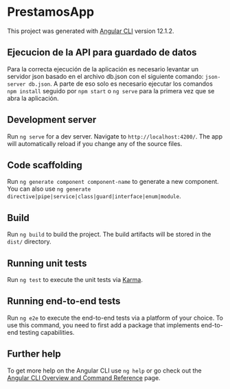 # PrestamosApp

This project was generated with [Angular CLI](https://github.com/angular/angular-cli) version 12.1.2.

## Ejecucion de la API para guardado de datos
Para la correcta ejecución de la aplicación es necesario levantar un servidor json basado en el archivo db.json con el siguiente comando:
`json-server db.json`.
A parte de eso solo es necesario ejecutar los comandos `npm install` seguido por `npm start` o `ng serve` para la primera vez que se
abra la aplicación.
## Development server

Run `ng serve` for a dev server. Navigate to `http://localhost:4200/`. The app will automatically reload if you change any of the source files.

## Code scaffolding

Run `ng generate component component-name` to generate a new component. You can also use `ng generate directive|pipe|service|class|guard|interface|enum|module`.

## Build

Run `ng build` to build the project. The build artifacts will be stored in the `dist/` directory.

## Running unit tests

Run `ng test` to execute the unit tests via [Karma](https://karma-runner.github.io).

## Running end-to-end tests

Run `ng e2e` to execute the end-to-end tests via a platform of your choice. To use this command, you need to first add a package that implements end-to-end testing capabilities.

## Further help

To get more help on the Angular CLI use `ng help` or go check out the [Angular CLI Overview and Command Reference](https://angular.io/cli) page.
